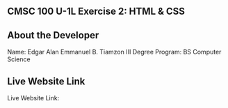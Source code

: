 ## CMSC 100 U-1L Exercise 2: HTML & CSS

## About the Developer
Name: Edgar Alan Emmanuel B. Tiamzon III
Degree Program: BS Computer Science

## Live Website Link
Live Website Link: 
